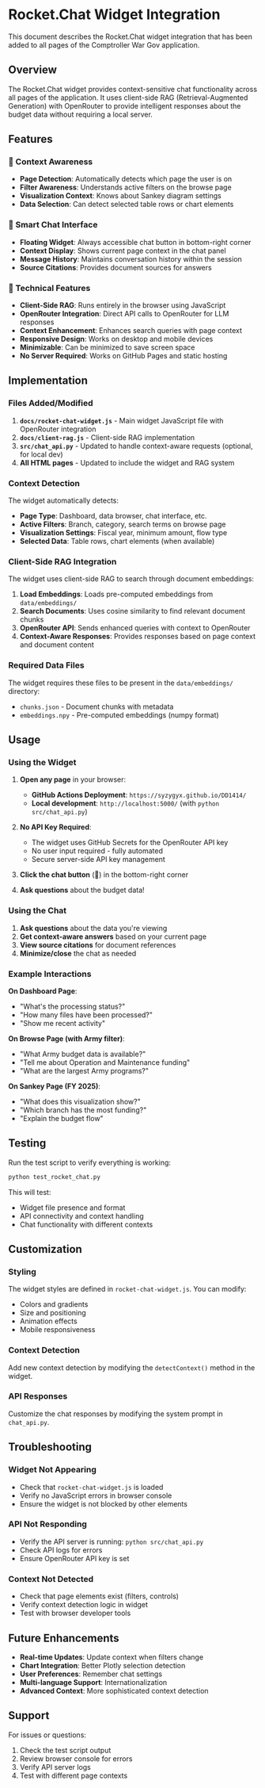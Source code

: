 # Rocket.Chat Widget Integration

This document describes the Rocket.Chat widget integration that has been added to all pages of the Comptroller War Gov application.

## Overview

The Rocket.Chat widget provides context-sensitive chat functionality across all pages of the application. It uses client-side RAG (Retrieval-Augmented Generation) with OpenRouter to provide intelligent responses about the budget data without requiring a local server.

## Features

### 🎯 Context Awareness
- **Page Detection**: Automatically detects which page the user is on
- **Filter Awareness**: Understands active filters on the browse page
- **Visualization Context**: Knows about Sankey diagram settings
- **Data Selection**: Can detect selected table rows or chart elements

### 💬 Smart Chat Interface
- **Floating Widget**: Always accessible chat button in bottom-right corner
- **Context Display**: Shows current page context in the chat panel
- **Message History**: Maintains conversation history within the session
- **Source Citations**: Provides document sources for answers

### 🔧 Technical Features
- **Client-Side RAG**: Runs entirely in the browser using JavaScript
- **OpenRouter Integration**: Direct API calls to OpenRouter for LLM responses
- **Context Enhancement**: Enhances search queries with page context
- **Responsive Design**: Works on desktop and mobile devices
- **Minimizable**: Can be minimized to save screen space
- **No Server Required**: Works on GitHub Pages and static hosting

## Implementation

### Files Added/Modified

1. **`docs/rocket-chat-widget.js`** - Main widget JavaScript file with OpenRouter integration
2. **`docs/client-rag.js`** - Client-side RAG implementation
3. **`src/chat_api.py`** - Updated to handle context-aware requests (optional, for local dev)
4. **All HTML pages** - Updated to include the widget and RAG system

### Context Detection

The widget automatically detects:

- **Page Type**: Dashboard, data browser, chat interface, etc.
- **Active Filters**: Branch, category, search terms on browse page
- **Visualization Settings**: Fiscal year, minimum amount, flow type
- **Selected Data**: Table rows, chart elements (when available)

### Client-Side RAG Integration

The widget uses client-side RAG to search through document embeddings:

1. **Load Embeddings**: Loads pre-computed embeddings from `data/embeddings/`
2. **Search Documents**: Uses cosine similarity to find relevant document chunks
3. **OpenRouter API**: Sends enhanced queries with context to OpenRouter
4. **Context-Aware Responses**: Provides responses based on page context and document content

### Required Data Files

The widget requires these files to be present in the `data/embeddings/` directory:
- `chunks.json` - Document chunks with metadata
- `embeddings.npy` - Pre-computed embeddings (numpy format)

## Usage

### Using the Widget

1. **Open any page** in your browser:
   - **GitHub Actions Deployment**: `https://syzygyx.github.io/DD1414/`
   - **Local development**: `http://localhost:5000/` (with `python src/chat_api.py`)

2. **No API Key Required**:
   - The widget uses GitHub Secrets for the OpenRouter API key
   - No user input required - fully automated
   - Secure server-side API key management

3. **Click the chat button** (💬) in the bottom-right corner

4. **Ask questions** about the budget data!

### Using the Chat

1. **Ask questions** about the data you're viewing
2. **Get context-aware answers** based on your current page
3. **View source citations** for document references
4. **Minimize/close** the chat as needed

### Example Interactions

**On Dashboard Page**:
- "What's the processing status?"
- "How many files have been processed?"
- "Show me recent activity"

**On Browse Page (with Army filter)**:
- "What Army budget data is available?"
- "Tell me about Operation and Maintenance funding"
- "What are the largest Army programs?"

**On Sankey Page (FY 2025)**:
- "What does this visualization show?"
- "Which branch has the most funding?"
- "Explain the budget flow"

## Testing

Run the test script to verify everything is working:

```bash
python test_rocket_chat.py
```

This will test:
- Widget file presence and format
- API connectivity and context handling
- Chat functionality with different contexts

## Customization

### Styling
The widget styles are defined in `rocket-chat-widget.js`. You can modify:
- Colors and gradients
- Size and positioning
- Animation effects
- Mobile responsiveness

### Context Detection
Add new context detection by modifying the `detectContext()` method in the widget.

### API Responses
Customize the chat responses by modifying the system prompt in `chat_api.py`.

## Troubleshooting

### Widget Not Appearing
- Check that `rocket-chat-widget.js` is loaded
- Verify no JavaScript errors in browser console
- Ensure the widget is not blocked by other elements

### API Not Responding
- Verify the API server is running: `python src/chat_api.py`
- Check API logs for errors
- Ensure OpenRouter API key is set

### Context Not Detected
- Check that page elements exist (filters, controls)
- Verify context detection logic in widget
- Test with browser developer tools

## Future Enhancements

- **Real-time Updates**: Update context when filters change
- **Chart Integration**: Better Plotly selection detection
- **User Preferences**: Remember chat settings
- **Multi-language Support**: Internationalization
- **Advanced Context**: More sophisticated context detection

## Support

For issues or questions:
1. Check the test script output
2. Review browser console for errors
3. Verify API server logs
4. Test with different page contexts